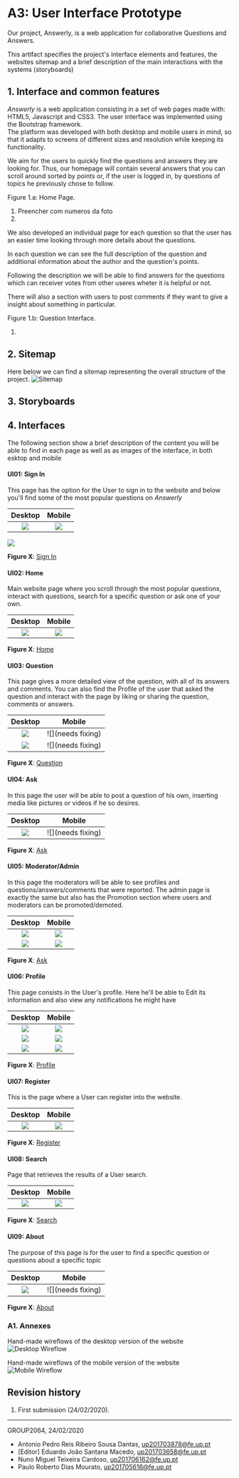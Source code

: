 # A3: User Interface Prototype

Our project, Answerly, is a web application for collaborative Questions and Answers.

This artifact specifies the project's interface elements and features, the websites sitemap and a brief description of the main interactions with the systems (storyboards)

## 1. Interface and common features

*Answerly* is a web application consisting in a set of web pages made with: HTML5, Javascript and CSS3. The user interface was implemented using the Bootstrap framework.  
The platform was developed with both desktop and mobile users in mind, so that it adapts to screens of different sizes and resolution while keeping its functionality.

We aim for the users to quickly find the questions and answers they are looking for. Thus, our homepage will contain several answers that you can scroll around sorted by points or, if the user is logged in, by questions of topics he previously chose to follow.


Figure 1.a: Home Page.

1. Preencher com numeros da foto
2. 


We also developed an individual page for each question so that the user has an easier time looking through more details about the questions.

In each question we can see the full description of the question and additional information about the author and the question's points.

Following the description we will be able to find answers for the questions which can receiver votes from other useres wheter it is helpful or not.

There will also a section with users to post comments if they want to give a insight about something in particular. 


Figure 1.b: Question Interface.

1. 

## 2. Sitemap

Here below we can find a sitemap representing the overall structure of the project.
![Sitemap](./screenshots/Sitemap.png)




## 3. Storyboards




## 4. Interfaces

The following section show a brief description of the content you will be able to find in each page as well as as images of the interface, in both  esktop and mobile

#### UI01: Sign In
This page has the option for the User to sign in to the website and below you'll find some of the most popular questions on *Answerly*

Desktop           |  Mobile
:-------------------------:|:-------------------------:
![](./screenshots/index_D_1.PNG)  |  ![](./screenshots/index_M_1.PNG)  | 
![](./screenshots/index_D_2.PNG) 

**Figure X**: [Sign In](link)

#### UI02: Home
Main website page where you scroll through the most popular questions, interact with questions, search for a specific question or ask one of your own.

Desktop           |  Mobile
:-------------------------:|:-------------------------:
![](./screenshots/HOME_D.PNG)  |  ![](./screenshots/HOME_M.PNG)

**Figure X**: [Home](link)

#### UI03: Question
This page gives a more detailed view of the question, with all of its answers and comments. You can also find the Profile of the user that asked the question and interact with the page by liking or sharing the question, comments or answers.


Desktop           |  Mobile
:-------------------------:|:-------------------------:
![](./screenshots/question_D1.PNG)  |  ![](needs fixing) |
![](./screenshots/question_D2.PNG)  |  ![](needs fixing) |

**Figure X**: [Question](link)

#### UI04: Ask
In this page the user will be able to post a question of his own, inserting media like pictures or videos if he so desires.

Desktop           |  Mobile
:-------------------------:|:-------------------------:
![](./screenshots/Ask_D.PNG)  |  ![](needs fixing) |

**Figure X**: [Ask](link)

#### UI05: Moderator/Admin
In this page the moderators will be able to see profiles and questions/answers/comments that were reported. The admin page is exactly the same but also has the Promotion section where users and moderators can be promoted/demoted.

Desktop           |  Mobile
:-------------------------:|:-------------------------:
![](./screenshots/Mod_D.PNG)  |  ![](./screenshots/mod_M.PNG) |
![](./screenshots/admin_D.PNG)  |  ![](./screenshots/admin_M.PNG) |

**Figure X**: [Ask](link)

#### UI06: Profile
This page consists in the User's profile. Here he'll be able to Edit its information and also view any notifications he might have

Desktop           |  Mobile
:-------------------------:|:-------------------------:
![](./screenshots/profile_D1.PNG)  |  ![](./screenshots/profile_M1.PNG) |
![](./screenshots/profile_D2.PNG)  |  ![](./screenshots/profile_M2.PNG) |
![](./screenshots/profile_D3.PNG)  |  ![](./screenshots/profile_M3.PNG) |

**Figure X**: [Profile](link)

#### UI07: Register
This is the page where a User can register into the website.

Desktop           |  Mobile
:-------------------------:|:-------------------------:
![](./screenshots/reg_D.PNG)  |  ![](./screenshots/reg_M.PNG) |

**Figure X**: [Register](link)

#### UI08: Search
Page that retrieves the results of a User search.

Desktop           |  Mobile
:-------------------------:|:-------------------------:
![](./screenshots/about_D.PNG)  |  ![](./screenshots/about_M.PNG) |

**Figure X**: [Search](link)

#### UI09: About

The purpose of this page is for the user to find a specific question or questions about a specific topic

Desktop           |  Mobile
:-------------------------:|:-------------------------:
![](./screenshots/search_D.PNG)  |  ![](needs fixing) |

**Figure X**: [About](link)





### A1. Annexes
Hand-made wireflows of the desktop version of the website
![Desktop Wireflow](./screenshots/desktop-wireflow.JPG)

Hand-made wireflows of the mobile version of the website
![Mobile Wireflow](./screenshots/mobile-wireflow.jpg)


## Revision history
1. First submission (24/02/2020).

------

GROUP2064, 24/02/2020

- Antonio Pedro Reis Ribeiro Sousa Dantas, up201703878@fe.up.pt
- [Editor] Eduardo João Santana Macedo, up201703658@fe.up.pt
- Nuno Miguel Teixeira Cardoso, up201706162@fe.up.pt
- Paulo Roberto Dias Mourato, up201705616@fe.up.pt
